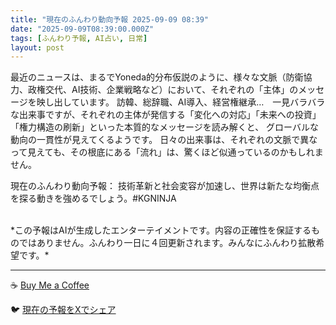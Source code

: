 ```yaml
---
title: "現在のふんわり動向予報 2025-09-09 08:39"
date: "2025-09-09T08:39:00.000Z"
tags: [ふんわり予報, AI占い, 日常]
layout: post
---
```


最近のニュースは、まるでYoneda的分布仮説のように、様々な文脈（防衛協力、政権交代、AI技術、企業戦略など）において、それぞれの「主体」のメッセージを映し出しています。  訪韓、総辞職、AI導入、経営権継承…　一見バラバラな出来事ですが、それぞれの主体が発信する「変化への対応」「未来への投資」「権力構造の刷新」といった本質的なメッセージを読み解くと、  グローバルな動向の一貫性が見えてくるようです。  日々の出来事は、それぞれの文脈で異なって見えても、その根底にある「流れ」は、驚くほど似通っているのかもしれません。


現在のふんわり動向予報：
技術革新と社会変容が加速し、世界は新たな均衡点を探る動きを強めるでしょう。#KGNINJA

<br>
*この予報はAIが生成したエンターテイメントです。内容の正確性を保証するものではありません。ふんわり一日に４回更新されます。みんなにふんわり拡散希望です。*

---
☕️ [Buy Me a Coffee](https://www.buymeacoffee.com/kgninja)

🐦 [現在の予報をXでシェア](https://twitter.com/intent/tweet?text=%E7%8F%BE%E5%9C%A8%E3%81%AE%E3%81%B5%E3%82%93%E3%82%8F%E3%82%8A%E4%BA%88%E5%A0%B1%3A%20%E3%80%8C%E6%9C%80%E8%BF%91%E3%81%AE%E3%83%8B%E3%83%A5%E3%83%BC%E3%82%B9%E3%81%AF%E3%80%81%E3%81%BE%E3%82%8B%E3%81%A7Yoneda%E7%9A%84%E5%88%86%E5%B8%83%E4%BB%AE%E8%AA%AC%E3%81%AE%E3%82%88%E3%81%86%E3%81%AB%E3%80%81%E6%A7%98%E3%80%85%E3%81%AA%E6%96%87%E8%84%88%EF%BC%88%E9%98%B2%E8%A1%9B%E5%8D%94%E5%8A%9B%E3%80%81%E6%94%BF%E6%A8%A9%E4%BA%A4%E4%BB%A3%E3%80%81AI%E6%8A%80%E8%A1%93%E3%80%81%E4%BC%81%E6%A5%AD%E6%88%A6%E7%95%A5%E3%81%AA%E3%81%A9%EF%BC%89%E3%81%AB%E3%81%8A%E3%81%84%E3%81%A6%E3%80%81%E3%81%9D%E3%82%8C%E3%81%9E%E3%82%8C%E3%81%AE%E3%80%8C%E4%B8%BB%E4%BD%93%E3%80%8D%E3%81%AE%E3%83%A1%E3%83%83%E3%82%BB%E3%83%BC%E3%82%B8%E3%82%92%E6%98%A0%E3%81%97%E5%87%BA%E3%81%97%E3%81%A6%E3%81%84%E3%81%BE%E3%81%99%E3%80%82%E3%80%8D%23KGNINJA%20%E7%B6%9A%E3%81%8D%E3%81%AF%E3%83%96%E3%83%AD%E3%82%B0%E3%81%A7%EF%BC%81%F0%9F%91%87&url=https%3A%2F%2Fkg-ninja.github.io%2FFunwariyoso%2F)

